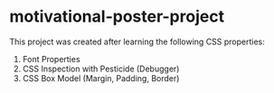 # motivational-poster-project
<p>This project was created after learning the following CSS properties:</p>
<ol>
<li>Font Properties</li>
<li>CSS Inspection with Pesticide (Debugger)</li>
<li>CSS Box Model (Margin, Padding, Border)</li>
</ol>
